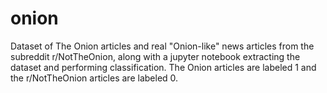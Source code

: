 # onion
Dataset of The Onion articles and real "Onion-like" news articles from the subreddit r/NotTheOnion, along with a jupyter notebook extracting the dataset and performing classification. The Onion articles are labeled 1 and the r/NotTheOnion articles are labeled 0.
